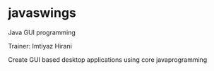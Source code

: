 # javaswings
Java GUI programming

Trainer: Imtiyaz Hirani 

Create GUI based desktop applications using core javaprogramming
